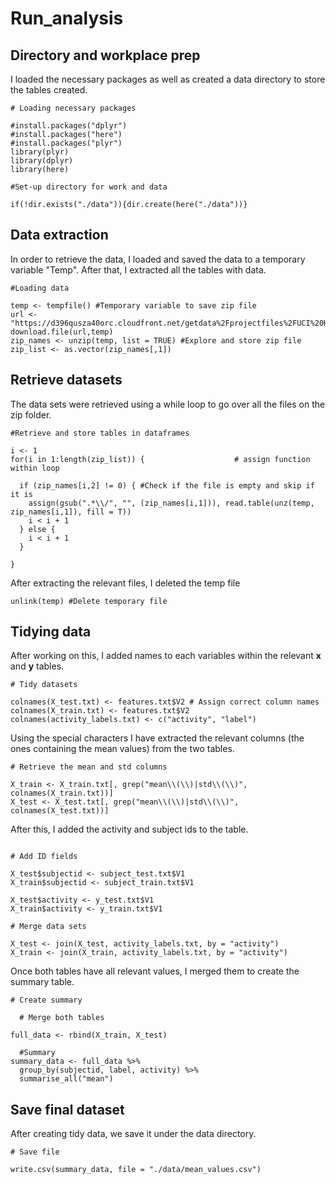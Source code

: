 # Run_analysis

## Directory and workplace prep

I loaded the necessary packages as well as created a data directory to store the tables created.

```{r}
# Loading necessary packages

#install.packages("dplyr")
#install.packages("here")
#install.packages("plyr")
library(plyr)
library(dplyr)
library(here)

#Set-up directory for work and data

if(!dir.exists("./data")){dir.create(here("./data"))}

```


## Data extraction

In order to retrieve the data, I loaded and saved the data to a temporary variable "Temp". After that, I extracted all the tables with data.

```{r cars}
#Loading data

temp <- tempfile() #Temporary variable to save zip file
url <- "https://d396qusza40orc.cloudfront.net/getdata%2Fprojectfiles%2FUCI%20HAR%20Dataset.zip"
download.file(url,temp)
zip_names <- unzip(temp, list = TRUE) #Explore and store zip file
zip_list <- as.vector(zip_names[,1])

```

## Retrieve datasets

The data sets were retrieved using a while loop to go over all the files on the zip folder.

```{r}
#Retrieve and store tables in dataframes

i <- 1
for(i in 1:length(zip_list)) {                    # assign function within loop

  if (zip_names[i,2] != 0) { #Check if the file is empty and skip if it is
    assign(gsub(".*\\/", "", (zip_names[i,1])), read.table(unz(temp, zip_names[i,1]), fill = T))
    i < i + 1
  } else {
    i < i + 1
  }
  
}
```

After extracting the relevant files, I deleted the temp file

```{r}
unlink(temp) #Delete temporary file
```

## Tidying data

After working on this, I added names to each variables within the relevant **x** and **y** tables.

```{r pressure, echo=FALSE}
# Tidy datasets

colnames(X_test.txt) <- features.txt$V2 # Assign correct column names
colnames(X_train.txt) <- features.txt$V2
colnames(activity_labels.txt) <- c("activity", "label")
```

Using the special characters I have extracted the relevant columns (the ones containing the mean values) from the two tables.

```{r}
# Retrieve the mean and std columns

X_train <- X_train.txt[, grep("mean\\(\\)|std\\(\\)", colnames(X_train.txt))]
X_test <- X_test.txt[, grep("mean\\(\\)|std\\(\\)", colnames(X_test.txt))]
```

After this, I  added the activity and subject ids to the table.

```{r}

# Add ID fields

X_test$subjectid <- subject_test.txt$V1
X_train$subjectid <- subject_train.txt$V1

X_test$activity <- y_test.txt$V1
X_train$activity <- y_train.txt$V1

# Merge data sets

X_test <- join(X_test, activity_labels.txt, by = "activity")
X_train <- join(X_train, activity_labels.txt, by = "activity")

```

Once both tables have all relevant values, I merged them to create the summary table.

```{r}
# Create summary

  # Merge both tables

full_data <- rbind(X_train, X_test)

  #Summary
summary_data <- full_data %>% 
  group_by(subjectid, label, activity) %>%
  summarise_all("mean")

```

## Save final dataset

After creating tidy data, we save it under the data directory.

```{r}
# Save file

write.csv(summary_data, file = "./data/mean_values.csv")
```

